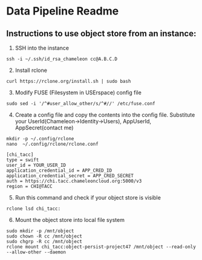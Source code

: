 # Data Pipeline Readme

## Instructions to use object store from an instance:
1. SSH into the instance
```
ssh -i ~/.ssh/id_rsa_chameleon cc@A.B.C.D
```
2. Install rclone
```
curl https://rclone.org/install.sh | sudo bash
```
3. Modify FUSE (Filesystem in USErspace) config file
```
sudo sed -i '/^#user_allow_other/s/^#//' /etc/fuse.conf
```
4. Create a config file and copy the contents into the config file.
Substitute your UserId(Chameleon->Identity->Users), AppUserId, AppSecret(contact me)
```
mkdir -p ~/.config/rclone
nano  ~/.config/rclone/rclone.conf
```
```
[chi_tacc]
type = swift
user_id = YOUR_USER_ID
application_credential_id = APP_CRED_ID
application_credential_secret = APP_CRED_SECRET
auth = https://chi.tacc.chameleoncloud.org:5000/v3
region = CHI@TACC
```
5. Run this command and check if your object store is visible
```
rclone lsd chi_tacc:
```
6. Mount the object store into local file system
```
sudo mkdir -p /mnt/object
sudo chown -R cc /mnt/object
sudo chgrp -R cc /mnt/object
rclone mount chi_tacc:object-persist-project47 /mnt/object --read-only --allow-other --daemon
```
